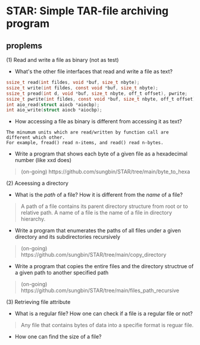 # STAR: Simple TAR-file archiving program

## proplems
(1) Read and write a file as binary (not as test)
  - What's the other file interfaces that read and write a file as text?
```C
ssize_t read(int fildes, void *buf, size_t nbyte);
ssize_t write(int fildes, const void *buf, size_t nbyte);
ssize_t pread(int d, void *buf, size_t nbyte, off_t offset), pwrite;
ssize_t pwrite(int fildes, const void *buf, size_t nbyte, off_t offset);
int aio_read(struct aiocb *aiocbp);
int aio_write(struct aiocb *aiocbp);
```
  
  - How accessing a file as binary is different from accessing it as text?
```
The minumum units which are read/written by function call are different which other.
For example, fread() read n-items, and read() read n-bytes.
```

  - Write a program that shows each byte of a given file as a hexadecimal number (like xxd does)
<blockquote>(on-going) https://github.com/sungbin/STAR/tree/main/byte_to_hexa</blockquote>

(2) Aceessing a directory
  - What is the _path_ of a file? How it is different from the _name_ of a file?
<blockquote>
A path of a file contains its parent directory structure from root or to relative path. A name of a file is the name of a file in directory hierarchy.
</blockquote>

  - Write a program that enumerates the paths of all files under a given directory and its subdirectories recursively
<blockquote>(on-going) https://github.com/sungbin/STAR/tree/main/copy_directory</blockquote>

  - Write a program that copies the entire files and the directory structrue of a given path to another specified path
<blockquote>(on-going) https://github.com/sungbin/STAR/tree/main/files_path_recursive</blockquote>

(3) Retrieving file attribute
  - What is a regular file? How one can check if a file is a regular file or not?
<blockquote>
Any file that contains bytes of data into a specifie format is reguar file.
</blockquote>

  - How one can find the size of a file?
